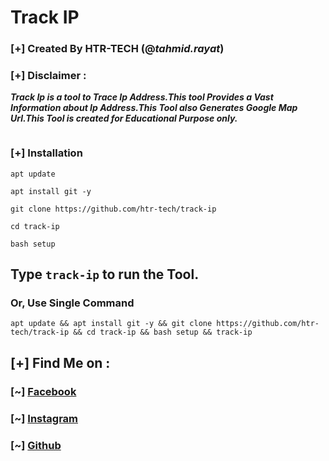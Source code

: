 # Track IP
### [+] Created By HTR-TECH (@***tahmid.rayat***)
### [+] Disclaimer :
***Track Ip is a tool to Trace Ip Address.This tool Provides a Vast Information about Ip Address.This Tool also Generates Google Map Url.This Tool is created for Educational Purpose only.***

<img src="https://i.ibb.co/pP8LnpT/track-ip.jpg" alt="" border="0" />

### [+] Installation
```apt update```

```apt install git -y```

```git clone https://github.com/htr-tech/track-ip```

```cd track-ip```

```bash setup```

## Type `track-ip` to run the Tool.
### Or, Use Single Command
```
apt update && apt install git -y && git clone https://github.com/htr-tech/track-ip && cd track-ip && bash setup && track-ip
```
## [+] Find Me on :
### [~] [Facebook](https://facebook.com/tahmid.rayat.official/)
### [~] [Instagram](https://instagram.com/tahmid.rayat/)
### [~] [Github](https://github.com/htr-tech/)

